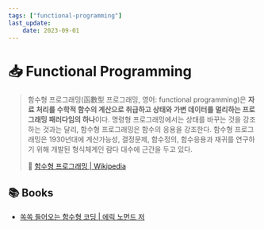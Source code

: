 ```yaml
---
tags: ["functional-programming"]
last_update:
    date: 2023-09-01
---
```


# 📥 Functional Programming

> 함수형 프로그래밍(函數型 프로그래밍, 영어: functional programming)은 **자료 처리를 수학적 함수의 계산으로 취급하고 상태와 가변 데이터를 멀리하는 프로그래밍 패러다임의 하나**이다. 명령형 프로그래밍에서는 상태를 바꾸는 것을 강조하는 것과는 달리, 함수형 프로그래밍은 함수의 응용을 강조한다. 함수형 프로그래밍은 1930년대에 계산가능성, 결정문제, 함수정의, 함수응용과 재귀를 연구하기 위해 개발된 형식체계인 람다 대수에 근간을 두고 있다.
>
> 🔗 [함수형 프로그래밍 | Wikipedia](https://ko.wikipedia.org/wiki/%ED%95%A8%EC%88%98%ED%98%95_%ED%94%84%EB%A1%9C%EA%B7%B8%EB%9E%98%EB%B0%8D)

## 📚 Books

- [쏙쏙 들어오는 함수형 코딩 | 에릭 노먼드 저](https://product.kyobobook.co.kr/detail/S000001952246)
